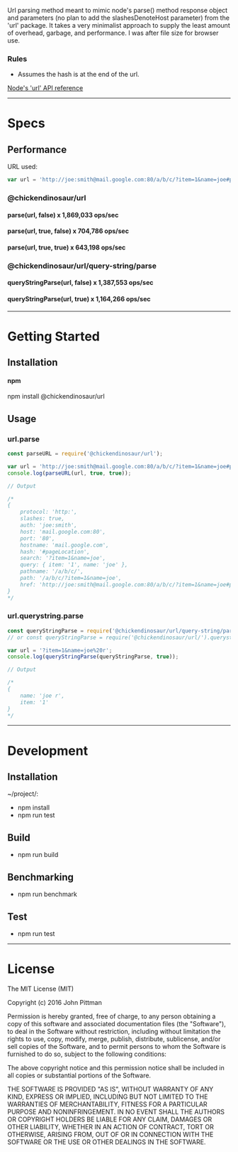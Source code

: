 Url parsing method meant to mimic node's parse() method response object and parameters (no plan to add the slashesDenoteHost parameter) from the 'url' package. It takes a very minimalist approach to supply the least amount of overhead, garbage, and performance. I was after file size for browser use.  

### Rules
* Assumes the hash is at the end of the url.

[Node's 'url' API reference](https://nodejs.org/docs/latest/api/url.html)

---  

# Specs  

## Performance  

URL used: 
```javascript
var url = 'http://joe:smith@mail.google.com:80/a/b/c/?item=1&name=joe#pageLocation';
```

### @chickendinosaur/url  
#### parse(url, false) x 1,869,033 ops/sec  
#### parse(url, true, false) x 704,786 ops/sec  
#### parse(url, true, true) x 643,198 ops/sec  

### @chickendinosaur/url/query-string/parse  
#### queryStringParse(url, false) x 1,387,553 ops/sec  
#### queryStringParse(url, true) x 1,164,266 ops/sec  

---  

# Getting Started  

## Installation

#### npm  

npm install @chickendinosaur/url

## Usage

### url.parse

```javascript
const parseURL = require('@chickendinosaur/url');

var url = 'http://joe:smith@mail.google.com:80/a/b/c/?item=1&name=joe#pageLocation';
console.log(parseURL(url, true, true));

// Output

/*
{
	protocol: 'http:',
	slashes: true,
	auth: 'joe:smith',
	host: 'mail.google.com:80',
	port: '80',
	hostname: 'mail.google.com',
	hash: '#pageLocation',
	search: '?item=1&name=joe',
	query: { item: '1', name: 'joe' },
	pathname: '/a/b/c/',
	path: '/a/b/c/?item=1&name=joe',
	href: 'http://joe:smith@mail.google.com:80/a/b/c/?item=1&name=joe#pageLocation'
}
*/
```
### url.querystring.parse

```javascript
const queryStringParse = require('@chickendinosaur/url/query-string/parse');
// or const queryStringParse = require('@chickendinosaur/url/').querystring.parse;

var url = '?item=1&name=joe%20r';
console.log(queryStringParse(queryStringParse, true));

// Output

/*
{
	name: 'joe r',
	item: '1'
}
*/
```

---  

# Development  

## Installation  

~/project/:

* npm install
* npm run test

## Build  

* npm run build

## Benchmarking  

* npm run benchmark

## Test  

* npm run test

---  

# License  

The MIT License (MIT)

Copyright (c) 2016 John Pittman

Permission is hereby granted, free of charge, to any person obtaining a copy
of this software and associated documentation files (the "Software"), to deal
in the Software without restriction, including without limitation the rights
to use, copy, modify, merge, publish, distribute, sublicense, and/or sell
copies of the Software, and to permit persons to whom the Software is
furnished to do so, subject to the following conditions:

The above copyright notice and this permission notice shall be included in all
copies or substantial portions of the Software.

THE SOFTWARE IS PROVIDED "AS IS", WITHOUT WARRANTY OF ANY KIND, EXPRESS OR
IMPLIED, INCLUDING BUT NOT LIMITED TO THE WARRANTIES OF MERCHANTABILITY,
FITNESS FOR A PARTICULAR PURPOSE AND NONINFRINGEMENT. IN NO EVENT SHALL THE
AUTHORS OR COPYRIGHT HOLDERS BE LIABLE FOR ANY CLAIM, DAMAGES OR OTHER
LIABILITY, WHETHER IN AN ACTION OF CONTRACT, TORT OR OTHERWISE, ARISING FROM,
OUT OF OR IN CONNECTION WITH THE SOFTWARE OR THE USE OR OTHER DEALINGS IN THE
SOFTWARE.
